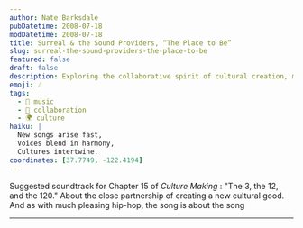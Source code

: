 ```yaml
---
author: Nate Barksdale
pubDatetime: 2008-07-18
modDatetime: 2008-07-18
title: Surreal & the Sound Providers, “The Place to Be”
slug: surreal-the-sound-providers-the-place-to-be
featured: false
draft: false
description: Exploring the collaborative spirit of cultural creation, much like we hear in the rhythm of hip-hop.
emoji: 🎶
tags:
  - 🎤 music
  - 🤝 collaboration
  - 🌍 culture
haiku: |
  New songs arise fast,  
  Voices blend in harmony,  
  Cultures intertwine.
coordinates: [37.7749, -122.4194]
---
```


Suggested soundtrack for Chapter 15 of _Culture Making_ : "The 3, the 12, and the 120." About the close partnership of creating a new cultural good. And as with much pleasing hip-hop, the song is about the song

---

